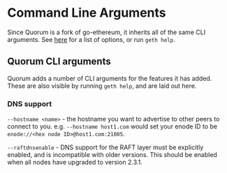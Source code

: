 # Command Line Arguments

Since Quorum is a fork of go-ethereum, it inherits all of the same CLI arguments. 
See [here](https://geth.ethereum.org/docs/interface/command-line-options) for a list of options, or run `geth help`.

## Quorum CLI arguments

Quorum adds a number of CLI arguments for the features it has added. These are also visible by running `geth help`, and 
are laid out here.

### DNS support

`--hostname <name>` - the hostname you want to advertise to other peers to connect to you. e.g. `--hostname host1.com` would
set your enode ID to be `enode://<hex node ID>@host1.com:21005`.

`--raftdnsenable` - DNS support for the RAFT layer must be explicitly enabled, and is incompatible with older 
versions. This should be enabled when all nodes have upgraded to version 2.3.1.